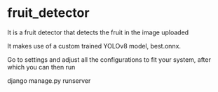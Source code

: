 # fruit_detector

It is a fruit detector that detects the fruit in the image uploaded

It makes use of a custom trained YOLOv8 model, best.onnx.

Go to settings and adjust all the configurations to fit your system, after which you can then run

django manage.py runserver
